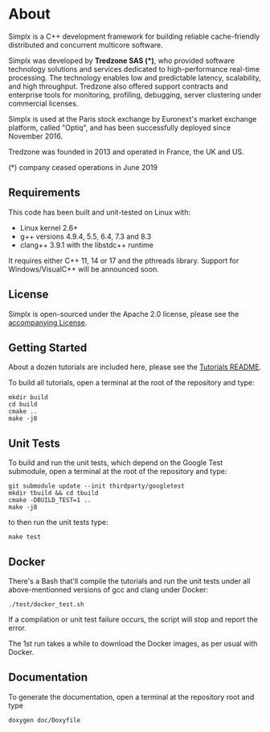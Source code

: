 # About

Simplx is a C++ development framework for building reliable cache-friendly distributed and concurrent multicore software.

Simplx was developed by **Tredzone SAS (\*)**, who provided software technology solutions and services dedicated to high-performance real-time processing. The technology enables low and predictable latency, scalability, and high throughput. Tredzone also offered support contracts and enterprise tools for monitoring, profiling, debugging, server clustering under commercial licenses.

Simplx is used at the Paris stock exchange by Euronext's market exchange platform, called "Optiq", and has been successfully deployed since November 2016.

Tredzone was founded in 2013 and operated in France, the UK and US.

(*) company ceased operations in June 2019


## Requirements

This code has been built and unit-tested on Linux with:

- Linux kernel 2.6+
- g++ versions 4.9.4, 5.5, 6.4, 7.3 and 8.3
- clang++ 3.9.1 with the libstdc++ runtime

It requires either C++ 11, 14 or 17 and the pthreads library. Support for Windows/VisualC++ will be announced soon.


## License

Simplx is open-sourced under the Apache 2.0 license, please see the [accompanying License](./LICENSE).  


## Getting Started

About a dozen tutorials are included here, please see the [Tutorials README](./tutorials/README.md).

To build all tutorials, open a terminal at the root of the repository and type:

```
mkdir build
cd build
cmake ..
make -j8
```


## Unit Tests

To build and run the unit tests, which depend on the Google Test submodule, open a terminal at the root of the repository and type:

```
git submodule update --init thirdparty/googletest
mkdir tbuild && cd tbuild
cmake -DBUILD_TEST=1 ..
make -j8
```

to then run the unit tests type:

```
make test
```


## Docker

There's a Bash that'll compile the tutorials and run the unit tests under all above-mentionned versions of gcc and clang under Docker:

```
./test/docker_test.sh
```

If a compilation or unit test failure occurs, the script will stop and report the error.

The 1st run takes a while to download the Docker images, as per usual with Docker.
 

## Documentation

To generate the documentation, open a terminal at the repository root and type

```
doxygen doc/Doxyfile
```
